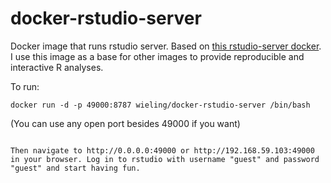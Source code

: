 docker-rstudio-server
=====================

Docker image that runs rstudio server. Based on [this rstudio-server docker](https://registry.hub.docker.com/u/mgymrek/docker-rstudio-server). I use this image as a base for other images to provide reproducible and interactive R analyses.

To run:
```
docker run -d -p 49000:8787 wieling/docker-rstudio-server /bin/bash
```
(You can use any open port besides 49000 if you want)
```

Then navigate to http://0.0.0.0:49000 or http://192.168.59.103:49000 in your browser. Log in to rstudio with username "guest" and password "guest" and start having fun.